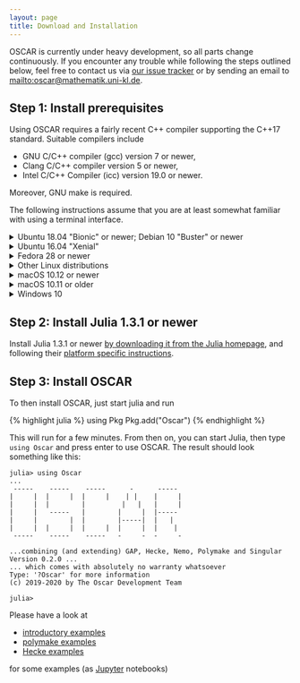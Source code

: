```yaml
---
layout: page
title: Download and Installation
---
```


OSCAR is currently under heavy development, so all parts
change continuously. If you encounter any trouble while following
the steps outlined below, feel free to contact us via
[our issue tracker](https://github.com/oscar-system/Oscar.jl/issues)
or by sending an email to <mailto:oscar@mathematik.uni-kl.de>.


## Step 1: Install prerequisites

Using OSCAR requires a fairly recent C++ compiler supporting the C++17 standard. Suitable compilers
include
- GNU C/C++ compiler (gcc) version 7 or newer,
- Clang C/C++ compiler version 5 or newer,
- Intel C/C++ Compiler (icc) version 19.0 or newer.

Moreover, GNU make is required.

The following instructions assume that you are at least somewhat familiar with using a
terminal interface.

<div class="clickdesc">

<details id="install-ubuntu1804">
<summary>
Ubuntu 18.04 "Bionic" or newer; Debian 10 "Buster" or newer
</summary>
Enter the following commands into a terminal (this will prompt for your password
and requires that you have permissions to administer your computer).
{% highlight bash %}
sudo apt-get update
sudo apt-get install build-essential
{% endhighlight %}
</details>

<details>
<summary id="install-ubuntu1604">
Ubuntu 16.04 "Xenial"
</summary>
<p>
The LTS release Ubuntu 16.04 has reached end of life in April 2019, but still receives
security updates until April 2021. In general we recommend that you upgrade to a more
recent Ubuntu version. 
</p>
<p>
If you wish to proceed with it anyway, you can install a newer compiler as follows.
Enter the following commands into a terminal (this will prompt for your password
and requires that you have permissions to administer your computer).
{% highlight bash %}
sudo apt-get install -y software-properties-common
sudo add-apt-repository ppa:ubuntu-toolchain-r/test
sudo apt update
sudo apt install g++-7 -y
sudo update-alternatives --install /usr/bin/gcc gcc /usr/bin/gcc-7 60 --slave /usr/bin/g++ g++ /usr/bin/g++-7
{% endhighlight %}
</p>
</details>

<details>
<summary>
Fedora 28 or newer
</summary>
Enter the following commands into a terminal (this will prompt for your password
and requires that you have permissions to administer your computer).
{% highlight bash %}
sudo dnf install gcc-c++ make
{% endhighlight %}
</details>

<details>
<summary>
Other Linux distributions
</summary>
Please install a supported C/C++ compiler for your Linux distribution, as described above.
</details>

<details>
<summary>
macOS 10.12 or newer
</summary>
On macOS, you need to install the Xcode command line tools, as explained in the following instructions.
<ol>
<li>Install Xcode <a href="https://apps.apple.com/de/app/xcode/id497799835">via the App Store</a>.</li>
<li>Launch a Terminal and enter the command <code>xcode-select —install</code>, then press enter.</li>
<li>A window will appear asking you: <q>The xcode-select command requires
the command line developer tools. Would you like to install the tools
now?</q>. Confirm this by clicking <q>Install</q>.</li>
<li>Wait for this to complete; it needs to download about 130 MB of data.</li>
<li>You can verify that everything worked verifying the
<code>/Library/Developer/CommandLineTools/usr/bin/</code> exists and
contains executables such as <code>clang</code> and <code>clang++</code>,
the C and C++ compiler.</li>
</ol>
</details>

<details>
<summary>
macOS 10.11 or older
</summary>
Unfortunately the Xcode versions available for older macOS versions do not
support C++17. We recommend updating to macOS 10.12 or later, and Xcode 9.2 or
later. If this is not an option and you are an experienced user, you might be
able to get things working by installing a newer C/C++ compiler through some
other means, e.g. via Homebrew. However, we cannot provide support for this.
</details>

<details>
<summary>
Windows 10
</summary>
We currently only support Windows 10 or newer using <a href="https://docs.microsoft.com/en-us/windows/wsl/install-win10">Windows Subsystem for Linux (WSL)</a>.
<ol>
<li>Search for "Turn Windows features on or off"</li>
<li>On the left panel, select "Turn Windows features on or off"</li>
<li>Select "Windows subsystem for Linux" and press "Ok"</li>
<li>Click "Restart the PC"</li>
<li>Click the Windows store icon (shopping bag)</li>
<li>Search for "Ubuntu" in the store - it's free!</li>
<li>Select "Ubuntu" and "Get" the app</li>
<li>Click "Launch" and follow the prompts</li>
</ol>
<p>
You can now follow the instructions for <em><a href="#install-ubuntu1804">Ubuntu 18.04 or newer</a></em> above.
</p>
<p>
To start bash in a later session, just search for <q>bash</q>.
</p>
</details>

</div>

## Step 2: Install Julia 1.3.1 or newer

Install Julia 1.3.1 or newer [by downloading it from the Julia homepage](https://julialang.org/downloads/),
and following their [platform specific instructions](https://julialang.org/downloads/platform/).


## Step 3: Install OSCAR

To then install OSCAR, just start julia and run

{% highlight julia %}
using Pkg
Pkg.add("Oscar")
{% endhighlight %}

This will run for a few minutes. From then on, you can start Julia, then type `using Oscar`
and press enter to use OSCAR. The result should look something like this:

```
julia> using Oscar
...
 -----    -----    -----      -      -----
|     |  |     |  |     |    | |    |     |
|     |  |        |         |   |   |     |
|     |   -----   |        |     |  |-----
|     |        |  |        |-----|  |   |
|     |  |     |  |     |  |     |  |    |
 -----    -----    -----   -     -  -     -

...combining (and extending) GAP, Hecke, Nemo, Polymake and Singular
Version 0.2.0 ...
... which comes with absolutely no warranty whatsoever
Type: '?Oscar' for more information
(c) 2019-2020 by The Oscar Development Team

julia> 
```

Please have a look at 

  - [introductory examples](https://oscar.computeralgebra.de/example/)
  - [polymake examples](https://github.com/micjoswig/oscar-notebooks)
  - [Hecke examples](https://github.com/thofma/HeckeTutorials.jl)

for some examples (as [Jupyter](https://jupyter.org/) notebooks)

<!-- TODO: disabled until https://github.com/oscar-system/GAP.jl/issues/335 is resolved

### Starting GAP with JuliaInterface

If you have the Julia module `GAP.jl` installed above, you can also use the packages in the OSCAR ecosystem from GAP.

You can start a GAP, linked to your downloaded Julia, via

{% highlight bash %}
~/.julia/gap.sh
{% endhighlight %}

On the resulting GAP prompt, you can then load the Julia interface via

{% highlight GAP %}
LoadPackage( "JuliaInterface" );
{% endhighlight %}
-->
